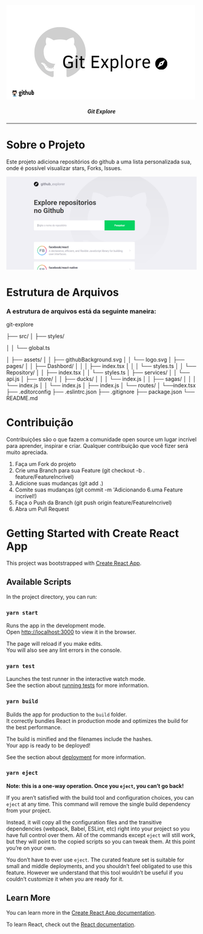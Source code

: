 ![Logo do Markdown](imagesGit/img1.png)

##### <center> Git Explore </center>
<hr>

# Sobre o Projeto

Este projeto adiciona repositórios do github a uma lista personalizada sua, onde é possível visualizar stars, Forks, Issues.

![Logo do Markdown](imagesGit/tela1.png)

# Estrutura de Arquivos
### A estrutura de arquivos está da seguinte maneira:

  git-explore
  
  ├── src/
  │   ├── styles/
  
  │   │   └── global.ts
  
  │   ├── assets/
  │   │   ├── githubBackground.svg
  │   │   └── logo.svg
  │   ├── pages/
  │   │   ├── Dashbord/
  │   │   │   ├── index.tsx
  │   │   │   └── styles.ts
  │   │   └── Repository/
  │   │       ├── index.tsx
  │   │       └── styles.ts
  │   ├── services/
  │   │   └── api.js
  │   ├── store/
  │   │   ├── ducks/
  │   │   │   └── index.js
  │   │   ├── sagas/
  │   │   │   └── index.js
  │   │   └── index.js
  │   ├── index.js
  │   └── routes/
  │       └──index.tsx
  ├── .editorconfig
  ├── .eslintrc.json
  ├── .gitignore
  ├── package.json
  └── README.md

# Contribuição

Contribuições são o que fazem a comunidade open source um lugar incrível para aprender, inspirar e criar. Qualquer contribuição que você fizer será muito apreciada.

  1. Faça um Fork do projeto
  2. Crie uma Branch para sua Feature (git checkout -b . feature/FeatureIncrivel)
  3. Adicione suas mudanças (git add .)
  4. Comite suas mudanças (git commit -m 'Adicionando 6.uma Feature incrível!)
  5. Faça o Push da Branch (git push origin feature/FeatureIncrivel)
  6. Abra um Pull Request

# Getting Started with Create React App

This project was bootstrapped with [Create React App](https://github.com/facebook/create-react-app).

## Available Scripts

In the project directory, you can run:

### `yarn start`

Runs the app in the development mode.\
Open [http://localhost:3000](http://localhost:3000) to view it in the browser.

The page will reload if you make edits.\
You will also see any lint errors in the console.

### `yarn test`

Launches the test runner in the interactive watch mode.\
See the section about [running tests](https://facebook.github.io/create-react-app/docs/running-tests) for more information.

### `yarn build`

Builds the app for production to the `build` folder.\
It correctly bundles React in production mode and optimizes the build for the best performance.

The build is minified and the filenames include the hashes.\
Your app is ready to be deployed!

See the section about [deployment](https://facebook.github.io/create-react-app/docs/deployment) for more information.

### `yarn eject`

**Note: this is a one-way operation. Once you `eject`, you can’t go back!**

If you aren’t satisfied with the build tool and configuration choices, you can `eject` at any time. This command will remove the single build dependency from your project.

Instead, it will copy all the configuration files and the transitive dependencies (webpack, Babel, ESLint, etc) right into your project so you have full control over them. All of the commands except `eject` will still work, but they will point to the copied scripts so you can tweak them. At this point you’re on your own.

You don’t have to ever use `eject`. The curated feature set is suitable for small and middle deployments, and you shouldn’t feel obligated to use this feature. However we understand that this tool wouldn’t be useful if you couldn’t customize it when you are ready for it.

## Learn More

You can learn more in the [Create React App documentation](https://facebook.github.io/create-react-app/docs/getting-started).

To learn React, check out the [React documentation](https://reactjs.org/).
